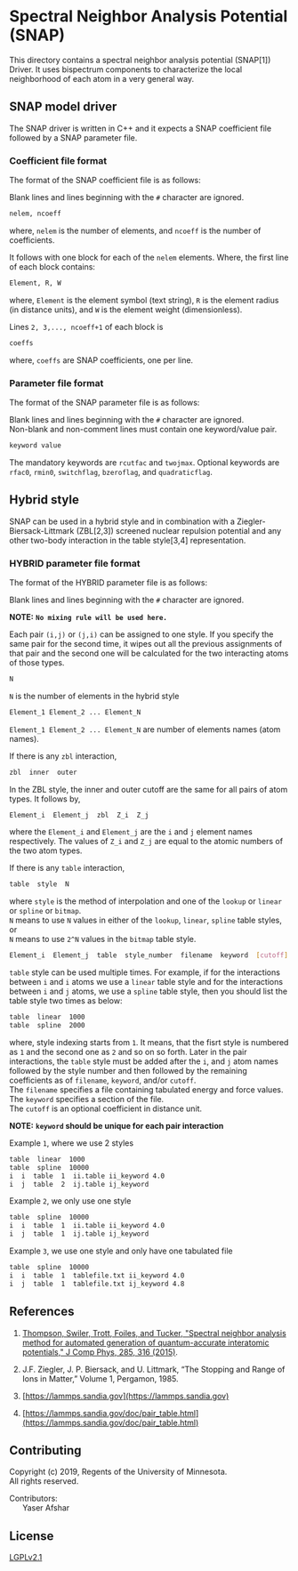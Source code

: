 # Spectral Neighbor Analysis Potential (SNAP)

This directory contains a spectral neighbor analysis potential (SNAP[1]) Driver. It uses bispectrum components to characterize the local neighborhood of each atom in a very general way.

## SNAP model driver

The SNAP driver is written in C++ and it expects a SNAP coefficient file followed by a SNAP parameter file.

### Coefficient file format

The format of the SNAP coefficient file is as follows:

Blank lines and lines beginning with the `#` character are ignored.

```bash
nelem, ncoeff
```

where, `nelem` is the number of elements, and `ncoeff` is the number of coefficients.

It follows with one block for each of the `nelem` elements. Where, the first line of each block contains:

```bash
Element, R, W
```

where, `Element` is the element symbol (text string), `R` is the element radius (in distance units), and `W` is the element weight (dimensionless).

Lines `2, 3,..., ncoeff+1` of each block is

```bash
coeffs
```

where, `coeffs` are SNAP coefficients, one per line.

### Parameter file format

The format of the SNAP parameter file is as follows:

Blank lines and lines beginning with the `#` character are ignored.\
Non-blank and non-comment lines must contain one keyword/value pair.

```bash
keyword value
```

The mandatory keywords are `rcutfac` and `twojmax`.
Optional keywords are `rfac0`, `rmin0`, `switchflag`, `bzeroflag`, and `quadraticflag`.

## Hybrid style

SNAP can be used in a hybrid style and in combination with a Ziegler-Biersack-Littmark (ZBL[2,3]) screened nuclear repulsion potential and any other two-body interaction in the table style[3,4] representation.

### HYBRID parameter file format

The format of the HYBRID parameter file is as follows:

Blank lines and lines beginning with the `#` character are ignored.

__NOTE:__ __`No mixing rule will be used here.`__

Each pair `(i,j)` or `(j,i)` can be assigned to one style. If you specify the same pair for the second time, it wipes
out all the previous assignments of that pair and the second one will be calculated for the two interacting atoms
of those types.

```bash
N
```

`N` is the number of elements in the hybrid style

```bash
Element_1 Element_2 ... Element_N
```

`Element_1 Element_2 ... Element_N` are number of elements names (atom names).

If there is any `zbl` interaction,

```bash
zbl  inner  outer
```

In the ZBL style, the inner and outer cutoff are the same for all pairs of atom types. It follows by,

```bash
Element_i  Element_j  zbl  Z_i  Z_j
```

where the `Element_i` and `Element_j` are the `i` and `j` element names respectively.
The values of `Z_i` and `Z_j` are equal to the atomic numbers of the two atom types.

If there is any `table` interaction,

```bash
table  style  N
```

where `style` is the method of interpolation and one of the `lookup` or `linear` or `spline` or `bitmap`.\
`N` means to use `N` values in either of the `lookup`, `linear`, `spline` table styles, or\
`N` means to use `2^N` values in the `bitmap` table style.

```bash
Element_i  Element_j  table  style_number  filename  keyword  [cutoff]
```

`table` style can be used multiple times. For example, if for the interactions between `i` and `i` atoms we use a `linear` table style and for the interactions between `i` and `j` atoms, we use a `spline` table style, then you should list the table style two times as below:

```bash
table  linear  1000
table  spline  2000
```

where, style indexing starts from `1`. It means, that the fisrt style is numbered as `1` and the second one as `2` and so on so forth. Later in the pair interactions, the `table` style must be added after the `i`, and `j` atom names followed by the style number and then followed by the remaining coefficients as of `filename`, `keyword`, and/or `cutoff`.\
The `filename` specifies a file containing tabulated energy and force values.\
The `keyword` specifies a section of the file.\
The `cutoff` is an optional coefficient in distance unit.

__NOTE:__ __`keyword` should be unique for each pair interaction__

Example `1`, where we use 2 styles

```bash
table  linear  1000
table  spline  10000
i  i  table  1  ii.table ii_keyword 4.0
i  j  table  2  ij.table ij_keyword
```

Example `2`, we only use one style

```bash
table  spline  10000
i  i  table  1  ii.table ii_keyword 4.0
i  j  table  1  ij.table ij_keyword
```

Example `3`, we use one style and only have one tabulated file

```bash
table  spline  10000
i  i  table  1  tablefile.txt ii_keyword 4.0
i  j  table  1  tablefile.txt ij_keyword 4.8
```

## References

1. [Thompson, Swiler, Trott, Foiles, and Tucker, "Spectral neighbor analysis
method for automated generation of quantum-accurate interatomic potentials,"
J Comp Phys, 285, 316 (2015)](https://www.sciencedirect.com/science/article/pii/S0021999114008353).

2. J.F. Ziegler, J. P. Biersack, and U. Littmark, “The Stopping and Range of
Ions in Matter,” Volume 1, Pergamon, 1985.

3. [https://lammps.sandia.gov](https://lammps.sandia.gov)

4. [https://lammps.sandia.gov/doc/pair_table.html](https://lammps.sandia.gov/doc/pair_table.html)

## Contributing

Copyright (c) 2019, Regents of the University of Minnesota.\
All rights reserved.

Contributors:\
&nbsp;&nbsp;&nbsp;&nbsp;&nbsp;&nbsp;Yaser Afshar

## License

[LGPLv2.1](https://www.gnu.org/licenses/old-licenses/lgpl-2.1.html)
